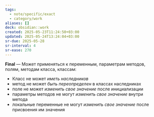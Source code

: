 ```yaml
---
tags:
  - note/specific/exact
  - category/work
aliases: []
deck: obsidian::work
created: 2025-05-23T11:24:50+03:00
updated: 2025-05-24T13:24:04+03:00
sr-due: 2025-05-28
sr-interval: 4
sr-ease: 270
---
```


**Final**
—
Может применяться к переменным, параметрам методов, полям, методам класса, классам:
- Класс не может *иметь наследников*
- метод не может *быть переопределен* в классах наследниках
- поле не может *изменить свое значение* после инициализации
- параметры методов не могут *изменить свое значение* внутри метода
- локальные переменные не могут *изменить свое значение* после присвоения им значения
